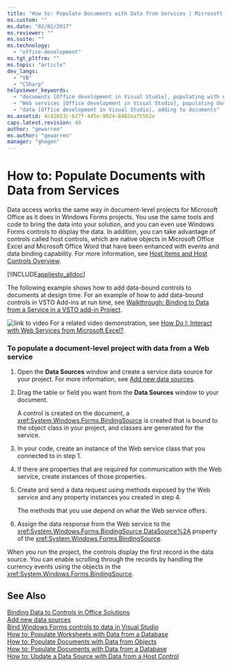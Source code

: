 ```yaml
---
title: "How to: Populate Documents with Data from Services | Microsoft Docs"
ms.custom: ""
ms.date: "02/02/2017"
ms.reviewer: ""
ms.suite: ""
ms.technology: 
  - "office-development"
ms.tgt_pltfrm: ""
ms.topic: "article"
dev_langs: 
  - "VB"
  - "CSharp"
helpviewer_keywords: 
  - "documents [Office development in Visual Studio], populating with data"
  - "Web services [Office development in Visual Studio], populating documents"
  - "data [Office development in Visual Studio], adding to documents"
ms.assetid: 4c42653c-627f-445e-9024-8482eaf5562e
caps.latest.revision: 40
author: "gewarren"
ms.author: "gewarren"
manager: "ghogen"
---
```

# How to: Populate Documents with Data from Services
  Data access works the same way in document-level projects for Microsoft Office as it does in Windows Forms projects. You use the same tools and code to bring the data into your solution, and you can even use Windows Forms controls to display the data. In addition, you can take advantage of controls called host controls, which are native objects in Microsoft Office Excel and Microsoft Office Word that have been enhanced with events and data binding capability. For more information, see [Host Items and Host Controls Overview](../vsto/host-items-and-host-controls-overview.md).  
  
 [!INCLUDE[appliesto_alldoc](../vsto/includes/appliesto-alldoc-md.md)]  
  
 The following example shows how to add data-bound controls to documents at design time. For an example of how to add data-bound controls in VSTO Add-ins at run time, see [Walkthrough: Binding to Data from a Service in a VSTO add-in Project](../vsto/walkthrough-binding-to-data-from-a-service-in-a-vsto-add-in-project.md).  
  
 ![link to video](../vsto/media/playvideo.gif "link to video") For a related video demonstration, see [How Do I: Interact with Web Services from Microsoft Excel?](http://go.microsoft.com/fwlink/?LinkID=130284).  
  
### To populate a document-level project with data from a Web service  
  
1.  Open the **Data Sources** window and create a service data source for your project. For more information, see [Add new data sources](/visualstudio/data-tools/add-new-data-sources).  
  
2.  Drag the table or field you want from the **Data Sources** window to your document.  
  
     A control is created on the document, a <xref:System.Windows.Forms.BindingSource> is created that is bound to the object class in your project, and classes are generated for the service.  
  
3.  In your code, create an instance of the Web service class that you connected to in step 1.  
  
4.  If there are properties that are required for communication with the Web service, create instances of those properties.  
  
5.  Create and send a data request using methods exposed by the Web service and any property instances you created in step 4.  
  
     The methods that you use depend on what the Web service offers.  
  
6.  Assign the data response from the Web service to the <xref:System.Windows.Forms.BindingSource.DataSource%2A> property of the <xref:System.Windows.Forms.BindingSource>.  
  
 When you run the project, the controls display the first record in the data source. You can enable scrolling through the records by handling the currency events using the objects in the <xref:System.Windows.Forms.BindingSource>.  
  
## See Also  
 [Binding Data to Controls in Office Solutions](../vsto/binding-data-to-controls-in-office-solutions.md)   
 [Add new data sources](/visualstudio/data-tools/add-new-data-sources)   
 [Bind Windows Forms controls to data in Visual Studio](../data-tools/bind-windows-forms-controls-to-data-in-visual-studio.md)   
 [How to: Populate Worksheets with Data from a Database](../vsto/how-to-populate-worksheets-with-data-from-a-database.md)   
 [How to: Populate Documents with Data from Objects](../vsto/how-to-populate-documents-with-data-from-objects.md)   
 [How to: Populate Documents with Data from a Database](../vsto/how-to-populate-documents-with-data-from-a-database.md)   
 [How to: Update a Data Source with Data from a Host Control](../vsto/how-to-update-a-data-source-with-data-from-a-host-control.md)  
  
  